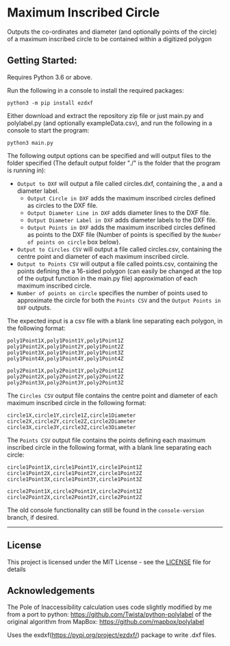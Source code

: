# Maximum Inscribed Circle

Outputs the co-ordinates and diameter (and optionally points of the circle) of a maximum inscribed circle to be contained within a digitized polygon


## Getting Started:

Requires Python 3.6 or above.

Run the following in a console to install the required packages:
```
python3 -m pip install ezdxf
```

Either download and extract the repository zip file or just main.py and polylabel.py (and optionally exampleData.csv), and run the following in a console to start the program:
```
python3 main.py
```


The following output options can be specified and will output files to the folder specified (The default output folder "./" is the folder that the program is running in):
* `Output to DXF` will output a file called circles.dxf, containing the , a  and a diameter label.
    * `Output Circle in DXF` adds the maximum inscribed circles defined as circles to the DXF file.
    * `Output Diameter Line in DXF` adds diameter lines to the DXF file.
    * `Output Diameter Label in DXF` adds diameter labels to the DXF file.
    * `Output Points in DXF` adds the maximum inscribed circles defined as points to the DXF file (Number of points is specified by the `Number of points on circle` box below).
* `Output to Circles CSV` will output a file called circles.csv, containing the centre point and diameter of each maximum inscribed circle.
* `Output to Points CSV` will output a file called points.csv, containing the points defining the a 16-sided polygon (can easily be changed at the top of the output function in the main.py file) approximation of each maximum inscribed circle.
* `Number of points on circle` specifies the number of points used to approximate the circle for both the `Points CSV` and the `Output Points in DXF` outputs.


The expected input is a csv file with a blank line separating each polygon, in the following format:
```
poly1Point1X,poly1Point1Y,poly1Point1Z
poly1Point2X,poly1Point2Y,poly1Point2Z
poly1Point3X,poly1Point3Y,poly1Point3Z
poly1Point4X,poly1Point4Y,poly1Point4Z

poly2Point1X,poly2Point1Y,poly2Point1Z
poly2Point2X,poly2Point2Y,poly2Point2Z
poly2Point3X,poly2Point3Y,poly2Point3Z
```

The `Circles CSV` output file contains the centre point and diameter of each maximum inscribed circle in the following format:
```
circle1X,circle1Y,circle1Z,circle1Diameter
circle2X,circle2Y,circle2Z,circle2Diameter
circle3X,circle3Y,circle3Z,circle3Diameter
```

The `Points CSV` output file contains the points defining each maximum inscribed circle in the following format, with a blank line separating each circle:
```
circle1Point1X,circle1Point1Y,circle1Point1Z
circle1Point2X,circle1Point2Y,circle1Point2Z
circle1Point3X,circle1Point3Y,circle1Point3Z

circle2Point1X,circle2Point1Y,circle2Point1Z
circle2Point2X,circle2Point2Y,circle2Point2Z
```


The old console functionality can still be found in the `console-version` branch, if desired.

---
## License

This project is licensed under the MIT License - see the [LICENSE](LICENSE) file for details

## Acknowledgements

The Pole of Inaccessibility calculation uses code slightly modified by me from a port to python: https://github.com/Twista/python-polylabel of the original algorithm from MapBox: https://github.com/mapbox/polylabel

Uses the exdxf(https://pypi.org/project/ezdxf/) package to write .dxf files.
